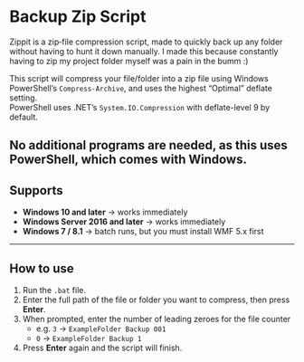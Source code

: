 # Backup Zip Script

Zippit is a zip‑file compression script, made to quickly back up any folder without having to hunt it down manually.
I made this because constantly having to zip my project folder myself was a pain in the bumm :)

This script will compress your file/folder into a zip file using Windows PowerShell’s `Compress-Archive`, and uses the highest “Optimal” deflate setting.  
PowerShell uses .NET’s `System.IO.Compression` with deflate-level 9 by default.

No additional programs are needed, as this uses PowerShell, which comes with Windows.
---

## Supports

- **Windows 10 and later** → works immediately  
- **Windows Server 2016 and later** → works immediately  
- **Windows 7 / 8.1** → batch runs, but you must install WMF 5.x first

---

## How to use

1. Run the `.bat` file.  
2. Enter the full path of the file or folder you want to compress, then press **Enter**.  
3. When prompted, enter the number of leading zeroes for the file counter  
   - e.g. `3` → `ExampleFolder Backup 001`  
   - `0` → `ExampleFolder Backup 1`  
4. Press **Enter** again and the script will finish.

